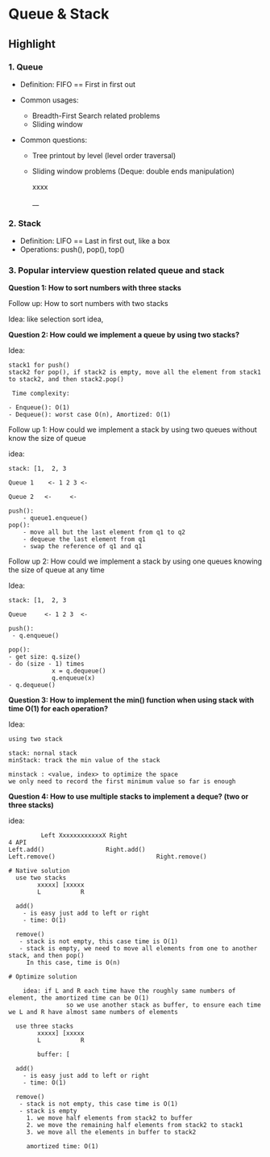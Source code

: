 # Queue & Stack

## Highlight

### 1. Queue

- Definition: FIFO == First in first out

- Common usages:

  - Breadth-First Search related problems
  - Sliding window

- Common questions:

  - Tree printout by level (level order traversal)

  - Sliding window problems (Deque: double ends manipulation)

    xxxx

    __

### 2. Stack

- Definition: LIFO == Last in first out, like a box
- Operations: push(), pop(), top()



### 3. Popular interview question related queue and stack

**Question 1: How to sort numbers with three stacks**

Follow up: How to sort numbers with two stacks

Idea: like selection sort idea, 





**Question 2: How could we implement a queue by using two stacks?**

Idea:

```
stack1 for push()
stack2 for pop(), if stack2 is empty, move all the element from stack1 to stack2, and then stack2.pop()

 Time complexity:

- Enqueue(): O(1)
- Dequeue(): worst case O(n), Amortized: O(1)
```





Follow up 1: How could we implement a stack by using two queues without know the size of queue

idea: 

```
stack: [1,  2, 3

Queue 1    <- 1 2 3 <-

Queue 2   <-     <-

push(): 
	- queue1.enqueue()
pop():
	- move all but the last element from q1 to q2
	- dequeue the last element from q1
	- swap the reference of q1 and q1
```



Follow up 2: How could we implement a stack by using one queues knowing the size of queue at any time

Idea:

```:
stack: [1,  2, 3

Queue     <- 1 2 3  <-

push():
 - q.enqueue()
 
pop():
- get size: q.size()
- do (size - 1) times
			x = q.dequeue()
			q.enqueue(x)
- q.dequeue()
```



**Question 3: How to implement the min() function when using stack with time O(1) for each operation?**

Idea:

```
using two stack

stack: nornal stack
minStack: track the min value of the stack

minstack : <value, index> to optimize the space
we only need to record the first minimum value so far is enough
```





**Question 4: How to use multiple stacks to implement a deque? (two or three stacks)**

idea:

```
         Left XxxxxxxxxxxxX Right
4 API
Left.add()                 Right.add()
Left.remove()							 Right.remove()

# Native solution
  use two stacks
        xxxxx] [xxxxx
        L           R

  add() 
    - is easy just add to left or right
    - time: O(1)

  remove()
   - stack is not empty, this case time is O(1)
   - stack is empty, we need to move all elements from one to another stack, and then pop()
     In this case, time is O(n)

# Optimize solution

	idea: if L and R each time have the roughly same numbers of element, the amortized time can be O(1)
				so we use another stack as buffer, to ensure each time we L and R have almost same numbers of elements 
  
  use three stacks
        xxxxx] [xxxxx
        L           R
        
        buffer: [

  add() 
    - is easy just add to left or right
    - time: O(1)

  remove()
   - stack is not empty, this case time is O(1)
   - stack is empty
     1. we move half elements from stack2 to buffer
     2. we move the remaining half elements from stack2 to stack1
     3. we move all the elements in buffer to stack2
     
     amortized time: O(1)
```

